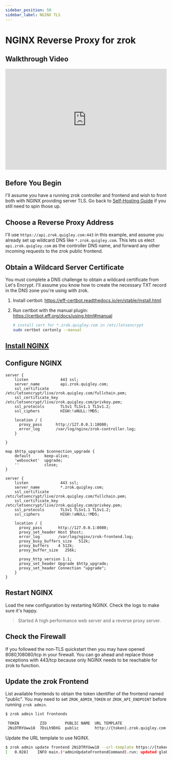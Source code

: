 ```yaml
---
sidebar_position: 50
sidebar_label: NGINX TLS
---
```


# NGINX Reverse Proxy for zrok

## Walkthrough Video

<iframe width="100%" height="315" src="https://www.youtube.com/embed/870A5dke_u4?start=1080" title="YouTube video player" frameborder="0" allow="accelerometer; autoplay; clipboard-write; encrypted-media; gyroscope; picture-in-picture; web-share" allowfullscreen></iframe>

## Before You Begin

I'll assume you have a running zrok controller and frontend and wish to front both with NGINX providing server TLS. Go back to [Self-Hosting Guide](./self_hosting_guide.md) if you still need to spin those up.

## Choose a Reverse Proxy Address

I'll use `https://api.zrok.quigley.com:443` in this example, and assume you already set up wildcard DNS like `*.zrok.quigley.com`. This lets us elect `api.zrok.quigley.com` as the controller DNS name, and forward any other incoming requests to the zrok public frontend.

## Obtain a Wildcard Server Certificate

You must complete a DNS challenge to obtain a wildcard certificate from Let's Encrypt. I'll assume you know how to create the necessary TXT record in the DNS zone you're using with zrok.

1. Install certbot: https://eff-certbot.readthedocs.io/en/stable/install.html
2. Run certbot with the manual plugin: https://certbot.eff.org/docs/using.html#manual

    ```bash
    # install cert for *.zrok.quigley.com in /etc/letsencrypt
    sudo certbot certonly --manual
    ````

## [Install NGINX](https://www.nginx.com/resources/wiki/start/topics/tutorials/install/)

## Configure NGINX

```
server {
    listen              443 ssl;
    server_name         api.zrok.quigley.com;
    ssl_certificate     /etc/letsencrypt/live/zrok.quigley.com/fullchain.pem;
    ssl_certificate_key /etc/letsencrypt/live/zrok.quigley.com/privkey.pem;
    ssl_protocols       TLSv1 TLSv1.1 TLSv1.2;
    ssl_ciphers         HIGH:!aNULL:!MD5;

    location / {
      proxy_pass      http://127.0.0.1:18080;
      error_log       /var/log/nginx/zrok-controller.log;
    }

}

map $http_upgrade $connection_upgrade {
    default      keep-alive;
    'websocket'  upgrade;
    ''           close;
}

server {
    listen              443 ssl;
    server_name         *.zrok.quigley.com;
    ssl_certificate     /etc/letsencrypt/live/zrok.quigley.com/fullchain.pem;
    ssl_certificate_key /etc/letsencrypt/live/zrok.quigley.com/privkey.pem;
    ssl_protocols       TLSv1 TLSv1.1 TLSv1.2;
    ssl_ciphers         HIGH:!aNULL:!MD5;

    location / {
      proxy_pass       http://127.0.0.1:8080;
      proxy_set_header Host $host;
      error_log        /var/log/nginx/zrok-frontend.log;
      proxy_busy_buffers_size   512k;
      proxy_buffers    4 512k;
      proxy_buffer_size   256k;

      proxy_http_version 1.1;
      proxy_set_header Upgrade $http_upgrade;
      proxy_set_header Connection "upgrade";
    }
}
```

## Restart NGINX

Load the new configuration by restarting NGINX. Check the logs to make sure it's happy.

> Started A high performance web server and a reverse proxy server.

## Check the Firewall

If you followed the non-TLS quickstart then you may have opened 8080,108080/tcp in your firewall. You can go ahead and replace those exceptions with 443/tcp because only NGINX needs to be reachable for zrok to function.

## Update the zrok Frontend

List available frontends to obtain the token identifier of the frontend named "public". You may need to set `ZROK_ADMIN_TOKEN` or `ZROK_API_ENDPOINT` before running `zrok admin`.

```bash
$ zrok admin list frontends

 TOKEN         ZID        PUBLIC NAME  URL TEMPLATE                              CREATED AT                         UPDATED AT                    
 2NiDTRYUww18  7DsLh9DXG  public       http://{token}.zrok.quigley.com:8080  2023-01-19 05:29:20.793 +0000 UTC  2023-01-19 06:17:25 +0000 UTC 
```

Update the URL template to use NGINX.

```bash
$ zrok admin update frontend 2NiDTRYUww18 --url-template https://{token}.zrok.quigley.com:443
[   0.028]    INFO main.(*adminUpdateFrontendCommand).run: updated global frontend '2NiDTRYUww18'
```
